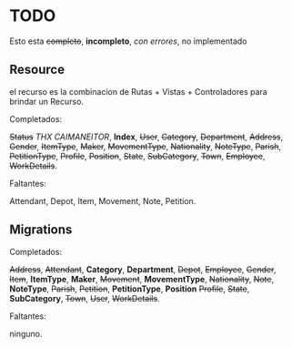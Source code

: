 # TODO

Esto esta ~~completo~~, **incompleto**, *con errores*, no implementado

## Resource

el recurso es la combinacion de Rutas + Vistas + Controladores para brindar un Recurso.

Completados:

~~Status~~ *THX CAIMANEITOR*, **Index**, ~~User~~, ~~Category~~, ~~Department~~, ~~Address~~, ~~Gender~~, ~~ItemType~~, ~~Maker~~, ~~MovementType~~, ~~Nationality~~, ~~NoteType~~, ~~Parish~~, ~~PetitionType~~, ~~Profile~~, ~~Position~~, ~~State~~, ~~SubCategory~~, ~~Town~~, ~~Employee~~, ~~WorkDetails~~.

Faltantes:

Attendant, Depot, Item, Movement, Note, Petition.

## Migrations

Completados:

~~Address~~, ~~Attendant~~, **Category**, **Department**,  ~~Depot~~, ~~Employee~~,
~~Gender~~, ~~Item~~, **ItemType**, **Maker**, ~~Movement~~, **MovementType**, ~~Nationality~~,
~~Note~~, **NoteType**, ~~Parish~~, ~~Petition~~, **PetitionType**, **Position**
~~Profile~~, ~~State~~, **SubCategory**, ~~Town~~, ~~User~~, ~~WorkDetails~~.

Faltantes:

ninguno.
